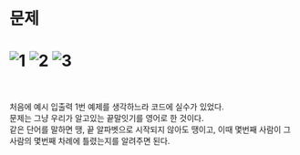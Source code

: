 문제
==
![1](https://user-images.githubusercontent.com/73854324/124376298-54007300-dce1-11eb-91fd-047de198a518.PNG)
![2](https://user-images.githubusercontent.com/73854324/124376300-5531a000-dce1-11eb-8126-2cf067b613d9.PNG)
![3](https://user-images.githubusercontent.com/73854324/124376302-5531a000-dce1-11eb-957e-0670ef01072e.PNG)
<br><br>
==
처음에 예시 입출력 1번 예제를 생각하느라 코드에 실수가 있었다.   
문제는 그냥 우리가 알고있는 끝말잇기를 영어로 한 것이다.   
같은 단어를 말하면 땡, 끝 알파벳으로 시작되지 않아도 땡이고, 이때 몇번째 사람이 그 사람의 몇번째 차례에 틀렸는지를 알려주면 된다.